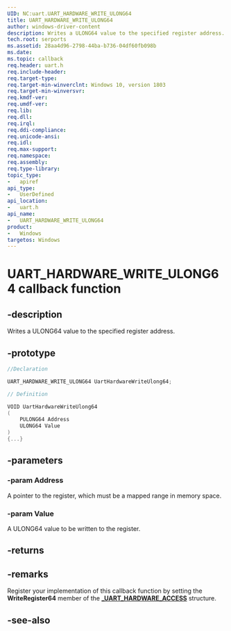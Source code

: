 ```yaml
---
UID: NC:uart.UART_HARDWARE_WRITE_ULONG64
title: UART_HARDWARE_WRITE_ULONG64
author: windows-driver-content
description: Writes a ULONG64 value to the specified register address.
tech.root: serports
ms.assetid: 28aa4d96-2798-44ba-b736-04df60fb098b
ms.date:
ms.topic: callback
req.header: uart.h
req.include-header:
req.target-type:
req.target-min-winverclnt: Windows 10, version 1803
req.target-min-winversvr:
req.kmdf-ver:
req.umdf-ver:
req.lib:
req.dll:
req.irql:
req.ddi-compliance:
req.unicode-ansi:
req.idl:
req.max-support:
req.namespace:
req.assembly:
req.type-library:
topic_type:
-	apiref
api_type:
-	UserDefined
api_location:
-	uart.h
api_name:
-	UART_HARDWARE_WRITE_ULONG64
product:
-	Windows
targetos: Windows
---
```


# UART_HARDWARE_WRITE_ULONG64 callback function

## -description

Writes a ULONG64 value to the specified register address.

## -prototype

```cpp
//Declaration

UART_HARDWARE_WRITE_ULONG64 UartHardwareWriteUlong64;

// Definition

VOID UartHardwareWriteUlong64
(
	PULONG64 Address
	ULONG64 Value
)
{...}

```

## -parameters

### -param Address
A pointer to the register, which must be a mapped range in memory space.

### -param Value
A ULONG64 value to be written to the register.


## -returns


## -remarks

Register your implementation of this callback function by setting the **WriteRegister64** member of the [**_UART_HARDWARE_ACCESS**](ns-uart-_uart_hardware_access.md) structure.


## -see-also
